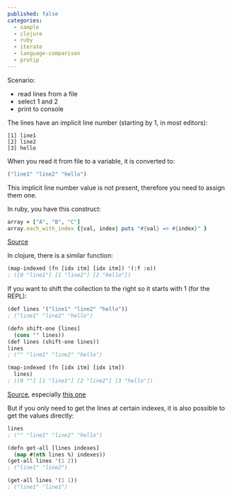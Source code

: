 ```yaml
---
published: false
categories:
  - sample
  - clojure
  - ruby
  - iterate
  - language-comparison
  - protip
---
```


Scenario: 

  * read lines from a file
  * select 1 and 2
  * print to console
  

The lines have an implicit line number (starting by 1, in most editors):

```
[1] line1
[2] line2
[3] hello
```

When you read it from file to a variable, it is converted to:

```lisp
("line1" "line2" "hello")
```

 This implicit line number value is not present, therefore you need to assign them one.
 
 In ruby, you have this construct:
 
 ```ruby
array = ["A", "B", "C"]
array.each_with_index {|val, index| puts "#{val} => #{index}" }
```

[Source](http://stackoverflow.com/questions/310634/what-is-the-right-way-to-iterate-through-an-array-in-ruby/310638#310638)

In clojure, there is a similar function:

```lisp
(map-indexed (fn [idx itm] [idx itm]) '(:f :o))
; ([0 "line1"] [1 "line2"] [2 "hello"])
```

If you want to shift the collection to the right so it starts with 1 (for the REPL):

```lisp
(def lines '("line1" "line2" "hello"))
; ("line1" "line2" "hello")

(defn shift-one [lines] 
  (cons "" lines))
(def lines (shift-one lines))
lines
; ("" "line1" "line2" "hello")

(map-indexed (fn [idx itm] [idx itm])
  lines)  
; ([0 ""] [1 "line1"] [2 "line2"] [3 "hello"])
```

[Source](https://clojuredocs.org/clojure.core/map-indexed), especially [this one](https://clojuredocs.org/clojure.core/map-indexed#example-542692cdc026201cdc326d25)

But if you only need to get the lines at certain indexes, it is also possible to get the values directly:

```lisp
lines
; ("" "line1" "line2" "hello")

(defn get-all [lines indexes]
  (map #(nth lines %) indexes))
(get-all lines '(1 2))
; ("line1" "line2")

(get-all lines '(1 1))
; ("line1" "line1")
```
